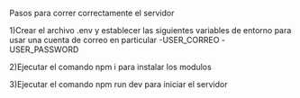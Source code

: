 Pasos para correr correctamente el servidor

1)Crear el archivo .env y establecer las siguientes variables de entorno para usar una cuenta de correo en particular
-USER_CORREO
-USER_PASSWORD

2)Ejecutar el comando npm i para instalar los modulos

3)Ejecutar el comando npm run dev para iniciar el servidor
